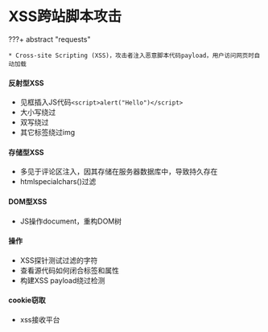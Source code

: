 # XSS跨站脚本攻击
???+ abstract "requests"

    * Cross-site Scripting (XSS)，攻击者注入恶意脚本代码payload，用户访问网页时自动加载


#### 反射型XSS
* 见框插入JS代码`<script>alert("Hello")</script>`
* 大小写绕过
* 双写绕过
* 其它标签绕过img
#### 存储型XSS
* 多见于评论区注入，因其存储在服务器数据库中，导致持久存在
* htmlspecialchars()过滤

#### DOM型XSS
* JS操作document，重构DOM树

#### 操作
* XSS探针测试过滤的字符
* 查看源代码如何闭合标签和属性
* 构建XSS payload绕过检测

#### cookie窃取
* xss接收平台
